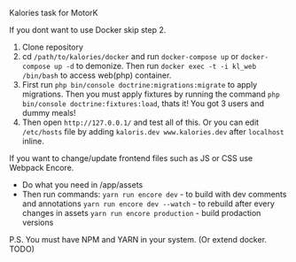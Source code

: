 Kalories task for MotorK

If you dont want to use Docker skip step 2.

1. Clone repository
2. cd `/path/to/kalories/docker` and run `docker-compose up` or `docker-compose up -d` to demonize. Then run `docker exec -t -i kl_web /bin/bash` to access web(php) container.
3. First run `php bin/console doctrine:migrations:migrate` to apply migrations. Then you must apply fixtures by running the command `php bin/console doctrine:fixtures:load`, thats it! You got 3 users and dummy meals!
4. Then open `http://127.0.0.1/` and test all of this. Or you can edit `/etc/hosts` file by adding `kaloris.dev www.kalories.dev` after `localhost` inline.


If you want to change/update frontend files such as JS or CSS use Webpack Encore. 
- Do what you need in /app/assets
- Then run commands:
     `yarn run encore dev` - to build with dev comments and annotations
     `yarn run encore dev --watch` - to rebuild after every changes in assets
     `yarn run encore production` - build prodaction versions
     
P.S. You must have NPM and YARN in your system.  (Or extend docker. TODO)
